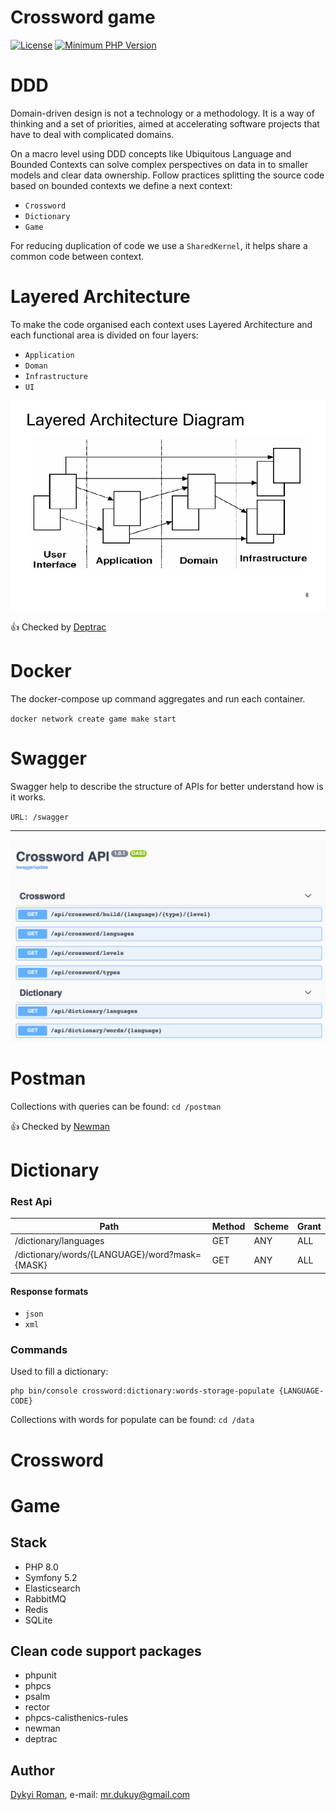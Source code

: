 Crossword game
=======
[![License](https://img.shields.io/badge/license-MIT-brightgreen.svg?style=flat-square)](https://github.com/dykyi-roman/crossword/blob/master/LICENSE)
[![Minimum PHP Version](https://img.shields.io/badge/php-%3E%3D%207.3-8892BF.svg?style=flat-square)](https://php.net/)

# DDD

Domain-driven design is not a technology or a methodology. 
It is a way of thinking and a set of priorities, aimed at accelerating software projects that have to deal with complicated domains.

On a macro level using DDD concepts like Ubiquitous Language and Bounded Contexts can solve complex perspectives on data in to smaller models and clear data ownership.
Follow practices splitting the source code based on bounded contexts we define a next context:

 * `Crossword`
 * `Dictionary`
 * `Game`

For reducing duplication of code we use a `SharedKernel`, it helps share a common code between context.  
 
# Layered Architecture

To make the code organised each context uses Layered Architecture and each functional area is divided on four layers:

 * `Application`
 * `Doman`
 * `Infrastructure`
 * `UI`
 
![image](docs/ddd_la.jpeg)

:+1: Checked by [Deptrac](https://github.com/qossmic/deptrac)
 
# Docker

The docker-compose up command aggregates and run each container.

``
 docker network create game
 make start
`` 

# Swagger

Swagger help to describe the structure of APIs for better understand how is it works.

``URL: /swagger``
___

![image](docs/swagger.png)

# Postman

Сollections with queries can be found: ``cd /postman``

:+1: Checked by [Newman](https://github.com/postmanlabs/newman)

# Dictionary

### Rest Api

| Path                                         | Method | Scheme | Grant |
| -------------------------------------------  | -------| ------ | ----- |
| /dictionary/languages                        | GET    | ANY    | ALL   |
| /dictionary/words/{LANGUAGE}/word?mask={MASK}| GET    | ANY    | ALL   |

#### Response formats

 * `json`
 * `xml`

### Commands

Used to fill a dictionary:

```
php bin/console crossword:dictionary:words-storage-populate {LANGUAGE-CODE}
```

Collections with words for populate can be found: ``cd /data``

# Crossword

# Game

## Stack

* PHP 8.0
* Symfony 5.2
* Elasticsearch
* RabbitMQ
* Redis
* SQLite
 
## Clean code support packages
* phpunit
* phpcs
* psalm
* rector
* phpcs-calisthenics-rules
* newman
* deptrac

## Author
[Dykyi Roman](https://www.linkedin.com/in/roman-dykyi-43428543/), e-mail: [mr.dukuy@gmail.com](mailto:mr.dukuy@gmail.com)
